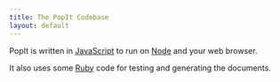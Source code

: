 ```yaml
---
title: The PopIt Codebase
layout: default
---
```


PopIt is written in [JavaScript](http://en.wikipedia.org/wiki/JavaScript) to run on [Node](http://nodejs.org/) and your web browser.

It also uses some [Ruby](http://www.ruby-lang.org/) code for testing and generating the documents.